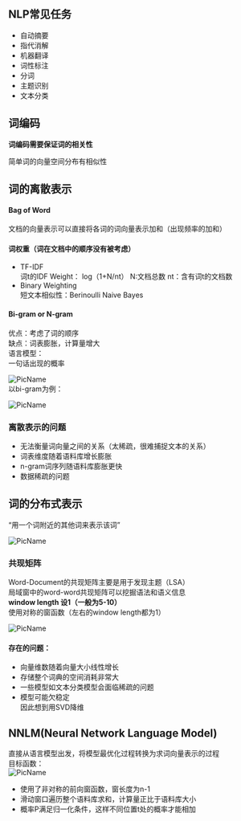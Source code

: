 ## NLP常见任务  
* 自动摘要
* 指代消解
* 机器翻译
* 词性标注
* 分词
* 主题识别
* 文本分类

## 词编码  
**词编码需要保证词的相关性**  

简单词的向量空间分布有相似性
## 词的离散表示
#### Bag of Word  
文档的向量表示可以直接将各词的词向量表示加和（出现频率的加和）  
#### 词权重（**词在文档中的顺序没有被考虑**）
* TF-IDF  
词t的IDF Weight： log（1+N/nt） N:文档总数   nt：含有词t的文档数
* Binary Weighting  
短文本相似性：Berinoulli Naive Bayes  
#### Bi-gram or N-gram  
优点：考虑了词的顺序  
缺点：词表膨胀，计算量增大  
语言模型：  
一句话出现的概率  

![PicName](https://github.com/jiaruncao/jiaruncao.github.io/blob/master/NLP/Chapter6-Word2Vec/formula/21.png)  
以bi-gram为例：  

![PicName](https://github.com/jiaruncao/jiaruncao.github.io/blob/master/NLP/Chapter6-Word2Vec/formula/22.png)  

### 离散表示的问题
* 无法衡量词向量之间的关系（太稀疏，很难捕捉文本的关系）  
* 词表维度随着语料库增长膨胀 
* n-gram词序列随语料库膨胀更快
* 数据稀疏的问题
## 词的分布式表示  
“用一个词附近的其他词来表示该词”  

![PicName](https://github.com/jiaruncao/jiaruncao.github.io/blob/master/NLP/Chapter6-Word2Vec/formula/23.png)  

### 共现矩阵
Word-Document的共现矩阵主要是用于发现主题（LSA）  
局域窗中的word-word共现矩阵可以挖掘语法和语义信息  
**window length 设1（一般为5-10）**  
使用对称的窗函数（左右的window length都为1）  

![PicName](https://github.com/jiaruncao/jiaruncao.github.io/blob/master/NLP/Chapter6-Word2Vec/formula/24.png)  

#### 存在的问题：  
* 向量维数随着向量大小线性增长
* 存储整个词典的空间消耗非常大
* 一些模型如文本分类模型会面临稀疏的问题
* 模型可能欠稳定  
因此想到用SVD降维  
## NNLM(Neural Network Language Model)  
直接从语言模型出发，将模型最优化过程转换为求词向量表示的过程  
目标函数：  
![PicName](https://github.com/jiaruncao/jiaruncao.github.io/blob/master/NLP/Chapter6-Word2Vec/formula/25.png)  

* 使用了非对称的前向窗函数，窗长度为n-1  
* 滑动窗口遍历整个语料库求和，计算量正比于语料库大小  
* 概率P满足归一化条件，这样不同位置t处的概率才能相加

